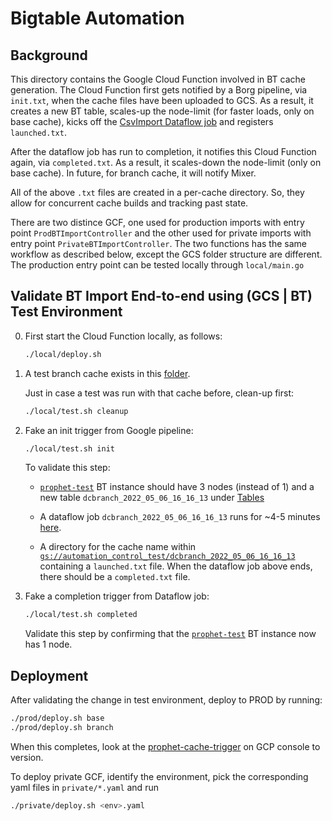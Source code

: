 # Bigtable Automation

## Background

This directory contains the Google Cloud Function involved in BT cache
generation. The Cloud Function first gets notified by a Borg pipeline,
via `init.txt`, when the cache files have been uploaded to GCS. As a result, it
creates a new BT table, scales-up the node-limit (for faster loads, only on base
cache), kicks off the [CsvImport Dataflow
job](https://github.com/datacommonsorg/tools/tree/master/bigtable_automation/java/dataflow)
and registers `launched.txt`.

After the dataflow job has run to completion, it notifies this Cloud Function
again, via `completed.txt`. As a result, it scales-down the node-limit (only on
base cache). In future, for branch cache, it will notify Mixer.

All of the above `.txt` files are created in a per-cache directory. So, they
allow for concurrent cache builds and tracking past state.

There are two distince GCF, one used for production imports with
entry point `ProdBTImportController` and the other used for private imports with
entry point `PrivateBTImportController`. The two functions has the same workflow
as described below, except the GCS folder structure are different. The
production entry point can be tested locally through `local/main.go`

## Validate BT Import End-to-end using (GCS | BT) Test Environment

0. First start the Cloud Function locally, as follows:

   ```bash
   ./local/deploy.sh
   ```

1. A test branch cache exists in this [folder](https://pantheon.corp.google.com/storage/browser/prophet_cache/dcbranch_2022_05_06_16_16_13).

   Just in case a test was run with that cache before, clean-up first:

   ```bash
   ./local/test.sh cleanup
   ```

2. Fake an init trigger from Google pipeline:

   ```bash
   ./local/test.sh init
   ```

   To validate this step:

   - [`prophet-test`](https://pantheon.corp.google.com/bigtable/instances/prophet-test/overview?project=google.com:datcom-store-dev)
     BT instance should have 3 nodes (instead of 1) and a new table
     `dcbranch_2022_05_06_16_16_13` under [Tables](https://pantheon.corp.google.com/bigtable/instances/prophet-test/tables?project=google.com:datcom-store-dev)

   - A dataflow job `dcbranch_2022_05_06_16_16_13` runs for ~4-5 minutes
     [here](https://pantheon.corp.google.com/dataflow/jobs?project=google.com:datcom-store-dev).

   - A directory for the cache name within
     [`gs://automation_control_test/dcbranch_2022_05_06_16_16_13`](https://pantheon.corp.google.com/storage/browser/automation_control_test/dcbranch_2022_05_06_16_16_13)
     containing a `launched.txt` file. When the dataflow job above ends, there
     should be a `completed.txt` file.

3. Fake a completion trigger from Dataflow job:

   ```bash
   ./local/test.sh completed
   ```

   Validate this step by confirming that the
   [`prophet-test`](https://pantheon.corp.google.com/bigtable/instances/prophet-test/overview?project=google.com:datcom-store-dev)
   BT instance now has 1 node.

## Deployment

After validating the change in test environment, deploy to PROD by running:

```bash
./prod/deploy.sh base
./prod/deploy.sh branch
```

When this completes, look at the
[prophet-cache-trigger](https://pantheon.corp.google.com/functions/details/us-central1/prophet-cache-trigger?organizationId=433637338589&project=datcom-store&tab=source)
on GCP console to version.

To deploy private GCF, identify the environment, pick the corresponding yaml
files in `private/*.yaml` and run

```bash
./private/deploy.sh <env>.yaml
```
